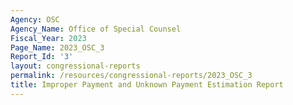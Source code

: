 ```yaml
---
Agency: OSC
Agency_Name: Office of Special Counsel
Fiscal_Year: 2023
Page_Name: 2023_OSC_3
Report_Id: '3'
layout: congressional-reports
permalink: /resources/congressional-reports/2023_OSC_3
title: Improper Payment and Unknown Payment Estimation Report
---
```

